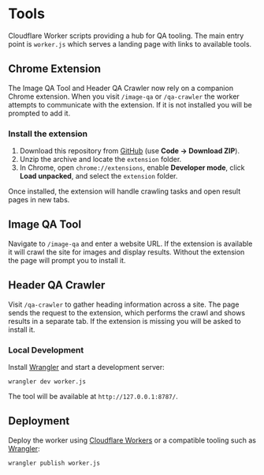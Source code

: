 # Tools

Cloudflare Worker scripts providing a hub for QA tooling. The main entry
point is `worker.js` which serves a landing page with links to available
tools.

## Chrome Extension

The Image QA Tool and Header QA Crawler now rely on a companion Chrome
extension. When you visit `/image-qa` or `/qa-crawler` the worker attempts to
communicate with the extension. If it is not installed you will be prompted to
add it.

### Install the extension

1. Download this repository from [GitHub](https://github.com/jordan-evans/Tools)
   (use **Code → Download ZIP**).
2. Unzip the archive and locate the `extension` folder.
3. In Chrome, open `chrome://extensions`, enable **Developer mode**, click
   **Load unpacked**, and select the `extension` folder.

Once installed, the extension will handle crawling tasks and open result pages
in new tabs.

## Image QA Tool

Navigate to `/image-qa` and enter a website URL. If the extension is available
it will crawl the site for images and display results. Without the extension
the page will prompt you to install it.

## Header QA Crawler

Visit `/qa-crawler` to gather heading information across a site. The page sends
the request to the extension, which performs the crawl and shows results in a
separate tab. If the extension is missing you will be asked to install it.

### Local Development

Install [Wrangler](https://github.com/cloudflare/wrangler) and start a
development server:

```
wrangler dev worker.js
```

The tool will be available at `http://127.0.0.1:8787/`.

## Deployment

Deploy the worker using [Cloudflare Workers](https://workers.cloudflare.com/)
or a compatible tooling such as [Wrangler](https://github.com/cloudflare/wrangler):

```
wrangler publish worker.js
```
